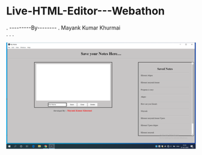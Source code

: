 # Live-HTML-Editor---Webathon
.
---------By--------
.
Mayank Kumar Khurmai   
.
.
.

![Test Image 4](https://github.com/Mayank-Khurmai/Add-Notes/blob/master/Screenshot%20(255).png)

